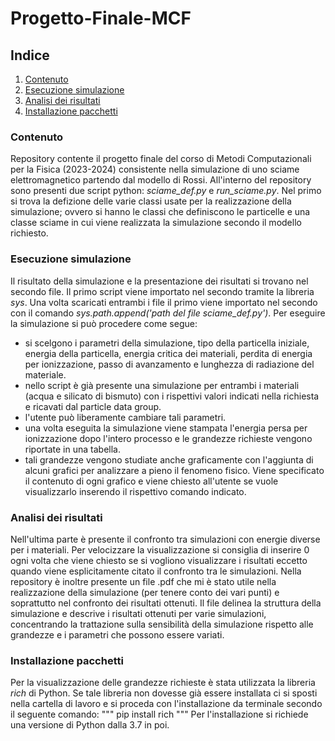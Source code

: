 # Progetto-Finale-MCF

## Indice
1. [Contenuto](#contenuto)
2. [Esecuzione simulazione](#esecuzionesimulazione)
3. [Analisi dei risultati](#analisirisultati)
4. [Installazione pacchetti](#installazione)

### Contenuto

Repository contente il progetto finale del corso di Metodi Computazionali per la Fisica (2023-2024) consistente nella simulazione
di uno sciame elettromagnetico partendo dal modello di Rossi. All'interno del repository sono presenti due script python: _sciame_def.py_
e _run_sciame.py_. Nel primo si trova la defizione delle varie classi usate per la realizzazione della simulazione; ovvero si hanno le 
classi che definiscono le particelle e una classe sciame in cui viene realizzata la simulazione secondo il modello richiesto. 

### Esecuzione simulazione 

Il risultato della simulazione e la presentazione dei risultati si trovano nel secondo file. Il primo script viene importato nel secondo
tramite la libreria _sys_. Una volta scaricati entrambi i file il primo viene importato nel secondo con il comando _sys.path.append('path
del file sciame_def.py')_. Per eseguire la simulazione si può procedere come segue:
* si scelgono i parametri della simulazione, tipo della particella iniziale, 
    energia della particella, energia critica dei materiali, perdita di energia per ionizzazione, 
    passo di avanzamento  e lunghezza di radiazione del materiale.
* nello script è già presente una simulazione per entrambi i materiali (acqua e silicato di bismuto) con i rispettivi valori 
    indicati nella richiesta e ricavati dal particle data group.
* l'utente può liberamente cambiare tali parametri.
* una volta eseguita la simulazione viene stampata l'energia persa per ionizzazione dopo l'intero processo e 
    le grandezze richieste vengono riportate in una tabella. 
* tali grandezze vengono studiate anche graficamente con l'aggiunta di alcuni grafici per analizzare a pieno il
    fenomeno fisico. Viene specificato il contenuto di ogni grafico e viene chiesto all'utente se vuole visualizzarlo
    inserendo il rispettivo comando indicato.
### Analisi dei risultati

Nell'ultima parte è presente il confronto tra simulazioni con energie diverse per i materiali. Per velocizzare la visualizzazione
si consiglia di inserire 0 ogni volta che viene chiesto se si vogliono visualizzare i risultati eccetto quando viene esplicitamente
citato il confronto tra le simulazioni.
Nella repository è inoltre presente un file .pdf che mi è stato utile nella realizzazione della simulazione (per tenere conto
dei vari punti) e soprattutto nel confronto dei risultati ottenuti. Il file delinea la struttura della simulazione e descrive i
risultati ottenuti per varie simulazioni, concentrando la trattazione sulla sensibilità della simulazione rispetto alle grandezze 
e i parametri che possono essere variati.

### Installazione pacchetti

Per la visualizzazione delle grandezze richieste è stata utilizzata la libreria _rich_ di Python. Se tale libreria non dovesse già essere installata
ci si sposti nella cartella di lavoro e si proceda con l'installazione da terminale secondo il seguente comando:
"""
pip install rich
"""
Per l'installazione si richiede una versione di Python dalla 3.7 in poi.
